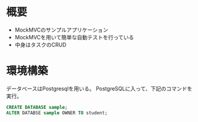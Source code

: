 # 概要
- MockMVCのサンプルアプリケーション
- MockMVCを用いて簡単な自動テストを行っている
- 中身はタスクのCRUD

# 環境構築

データベースはPostgresqlを用いる。
PostgreSQLに入って、下記のコマンドを実行。

```sql
CREATE DATABASE sample;
ALTER DATABSE sample OWNER TO student;
```
